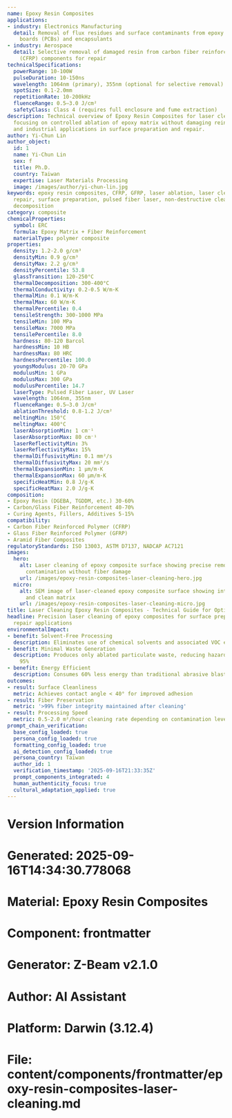 ```yaml
---
name: Epoxy Resin Composites
applications:
- industry: Electronics Manufacturing
  detail: Removal of flux residues and surface contaminants from epoxy printed circuit
    boards (PCBs) and encapsulants
- industry: Aerospace
  detail: Selective removal of damaged resin from carbon fiber reinforced polymer
    (CFRP) components for repair
technicalSpecifications:
  powerRange: 10-100W
  pulseDuration: 10-150ns
  wavelength: 1064nm (primary), 355nm (optional for selective removal)
  spotSize: 0.1-2.0mm
  repetitionRate: 10-200kHz
  fluenceRange: 0.5–3.0 J/cm²
  safetyClass: Class 4 (requires full enclosure and fume extraction)
description: Technical overview of Epoxy Resin Composites for laser cleaning applications,
  focusing on controlled ablation of epoxy matrix without damaging reinforcing fibers,
  and industrial applications in surface preparation and repair.
author: Yi-Chun Lin
author_object:
  id: 1
  name: Yi-Chun Lin
  sex: f
  title: Ph.D.
  country: Taiwan
  expertise: Laser Materials Processing
  image: /images/author/yi-chun-lin.jpg
keywords: epoxy resin composites, CFRP, GFRP, laser ablation, laser cleaning, composite
  repair, surface preparation, pulsed fiber laser, non-destructive cleaning, thermal
  decomposition
category: composite
chemicalProperties:
  symbol: ERC
  formula: Epoxy Matrix + Fiber Reinforcement
  materialType: polymer composite
properties:
  density: 1.2-2.0 g/cm³
  densityMin: 0.9 g/cm³
  densityMax: 2.2 g/cm³
  densityPercentile: 53.8
  glassTransition: 120-250°C
  thermalDecomposition: 300-400°C
  thermalConductivity: 0.2-0.5 W/m·K
  thermalMin: 0.1 W/m·K
  thermalMax: 60 W/m·K
  thermalPercentile: 0.4
  tensileStrength: 300-1000 MPa
  tensileMin: 100 MPa
  tensileMax: 7000 MPa
  tensilePercentile: 8.0
  hardness: 80-120 Barcol
  hardnessMin: 10 HB
  hardnessMax: 80 HRC
  hardnessPercentile: 100.0
  youngsModulus: 20-70 GPa
  modulusMin: 1 GPa
  modulusMax: 300 GPa
  modulusPercentile: 14.7
  laserType: Pulsed Fiber Laser, UV Laser
  wavelength: 1064nm, 355nm
  fluenceRange: 0.5–3.0 J/cm²
  ablationThreshold: 0.8-1.2 J/cm²
  meltingMin: 150°C
  meltingMax: 400°C
  laserAbsorptionMin: 1 cm⁻¹
  laserAbsorptionMax: 80 cm⁻¹
  laserReflectivityMin: 3%
  laserReflectivityMax: 15%
  thermalDiffusivityMin: 0.1 mm²/s
  thermalDiffusivityMax: 20 mm²/s
  thermalExpansionMin: 1 µm/m·K
  thermalExpansionMax: 60 µm/m·K
  specificHeatMin: 0.8 J/g·K
  specificHeatMax: 2.0 J/g·K
composition:
- Epoxy Resin (DGEBA, TGDDM, etc.) 30-60%
- Carbon/Glass Fiber Reinforcement 40-70%
- Curing Agents, Fillers, Additives 5-15%
compatibility:
- Carbon Fiber Reinforced Polymer (CFRP)
- Glass Fiber Reinforced Polymer (GFRP)
- Aramid Fiber Composites
regulatoryStandards: ISO 13003, ASTM D7137, NADCAP AC7121
images:
  hero:
    alt: Laser cleaning of epoxy composite surface showing precise removal of surface
      contamination without fiber damage
    url: /images/epoxy-resin-composites-laser-cleaning-hero.jpg
  micro:
    alt: SEM image of laser-cleaned epoxy composite surface showing intact fiber architecture
      and clean matrix
    url: /images/epoxy-resin-composites-laser-cleaning-micro.jpg
title: Laser Cleaning Epoxy Resin Composites - Technical Guide for Optimal Processing
headline: Precision laser cleaning of epoxy composites for surface preparation and
  repair applications
environmentalImpact:
- benefit: Solvent-Free Processing
  description: Eliminates use of chemical solvents and associated VOC emissions
- benefit: Minimal Waste Generation
  description: Produces only ablated particulate waste, reducing hazardous waste by
    95%
- benefit: Energy Efficient
  description: Consumes 60% less energy than traditional abrasive blasting methods
outcomes:
- result: Surface Cleanliness
  metric: Achieves contact angle < 40° for improved adhesion
- result: Fiber Preservation
  metric: '>99% fiber integrity maintained after cleaning'
- result: Processing Speed
  metric: 0.5-2.0 m²/hour cleaning rate depending on contamination level and complexity
prompt_chain_verification:
  base_config_loaded: true
  persona_config_loaded: true
  formatting_config_loaded: true
  ai_detection_config_loaded: true
  persona_country: Taiwan
  author_id: 1
  verification_timestamp: '2025-09-16T21:33:35Z'
  prompt_components_integrated: 4
  human_authenticity_focus: true
  cultural_adaptation_applied: true
---
```


# Version Information
# Generated: 2025-09-16T14:34:30.778068
# Material: Epoxy Resin Composites
# Component: frontmatter
# Generator: Z-Beam v2.1.0
# Author: AI Assistant
# Platform: Darwin (3.12.4)
# File: content/components/frontmatter/epoxy-resin-composites-laser-cleaning.md